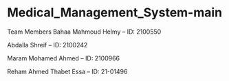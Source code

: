 # Medical_Management_System-main

Team Members
Bahaa Mahmoud Helmy – ID: 2100550

Abdalla Shreif – ID: 2100242

Maram Mohamed Ahmed – ID: 2100966

Reham Ahmed Thabet Essa – ID: 21-01496
